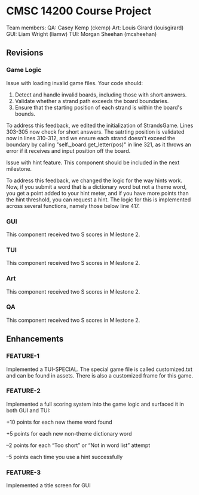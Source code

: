 # CMSC 14200 Course Project

Team members:
QA: Casey Kemp (ckemp)
Art: Louis Girard (louisgirard)
GUI: Liam Wright (liamw)
TUI: Morgan Sheehan (mcsheehan)

## Revisions

### Game Logic

Issue with loading invalid game files.
Your code should:
1. Detect and handle invalid boards, including those with short answers.
2. Validate whether a strand path exceeds the board boundaries.
3. Ensure that the starting position of each strand is within the board's bounds.

To address this feedback, we edited the initialization of StrandsGame. Lines
303-305 now check for short answers. The satrting position is validated now in
lines 310-312, and we ensure each strand doesn't exceed the boundary by calling
"self._board.get_letter(pos)" in line 321, as it throws an error if it receives
and input position off the board. 

Issue with hint feature. 
This component should be included in the next milestone.

To address this feedback, we changed the logic for the way hints work. Now, if
you submit a word that is a dictionary word but not a theme word, you get a 
point added to your hint meter, and if you have more points than the hint 
threshold, you can request a hint. The logic for this is implemented across
several functions, namely those below line 417. 

### GUI
This component received two S scores in Milestone 2.

### TUI

This component received two S scores in Milestone 2. 

### Art

This component received two S scores in Milestone 2.

### QA

This component received two S scores in Milestone 2. 


## Enhancements

### FEATURE-1

Implemented a TUI-SPECIAL. The special game file is called customized.txt and 
can be found in assets. There is also a customized frame for this game. 

### FEATURE-2

Implemented a full scoring system into the game logic and surfaced it in both GUI and TUI:

+10 points for each new theme word found

+5 points for each new non-theme dictionary word

–2 points for each “Too short” or “Not in word list” attempt

–5 points each time you use a hint successfully

### FEATURE-3

Implemented a title screen for GUI
